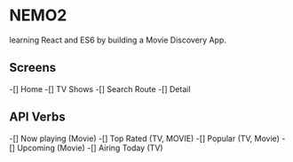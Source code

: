 # NEMO2

learning React and ES6 by building a Movie Discovery App.

## Screens

-[] Home
-[] TV Shows
-[] Search Route
-[] Detail

## API Verbs

-[] Now playing (Movie)
-[] Top Rated (TV, MOVIE)
-[] Popular (TV, Movie)
-[] Upcoming (Movie)
-[] Airing Today (TV)


